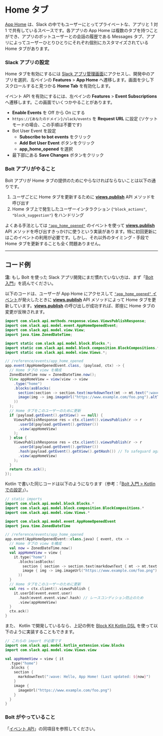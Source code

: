 # Home タブ

[App Home](/surfaces/app-home) は、Slack の中でもユーザーにとってプライベートな、アプリと 1 対 1 で共有しているスペースです。各アプリの App Home は複数のタブを持つことができ、アプリのボットユーザーとの会話の履歴である Messages タブ、アプリによってユーザーひとりひとりにそれぞれ個別にカスタマイズされている Home タブがあります。

### Slack アプリの設定

Home タブを有効にするには [Slack アプリ管理画面](http://api.slack.com/apps)にアクセスし、開発中のアプリを選択、左ペインの **Features** > **App Home** へ遷移します。画面を少し下スクロールすると見つかる **Home Tab** を有効化します。

イベント API を有効にするには、左ペインの **Features** > **Event Subscriptions** へ遷移します。この画面でいくつかやることがあります。

* **Enable Events** を Off から On にする
* `https://{あなたのドメイン}/slack/events` を **Request URL** に設定 (ソケットモードの場合、この手順は不要です)
* Bot User Event を設定
  * **Subscribe to bot events** をクリック
  * **Add Bot User Event** ボタンをクリック
  * **app_home_opened** を選択
* 最下部にある **Save Changes** ボタンをクリック

### Bolt アプリがやること

Bolt アプリが Home タブの提供のためにやらなければならないことは以下の通りです。

1. ユーザごとに Home タブを更新するために [**views.publish**](/reference/methods/views.publish) API メソッドを呼び出す
2. Home タブ上で発生したユーザーインタラクション (`"block_actions"`, `"block_suggestion"`) をハンドリング

よくある手法としては [`"app_home_opened"`](/reference/events/app_home_opened) のイベントを使って [**views.publish**](/reference/methods/views.publish) API メソッドを呼び出すきっかけに使うという実装があります。特に初回更新にはこのイベントの利用が必要です。しかし、それ以外のタイミング・手段で Home タブを更新することも全く問題ありません。

---
## コード例

**注**: もし Bolt を使った Slack アプリ開発にまだ慣れていない方は、まず「[Bolt 入門](/tools/java-slack-sdk/guides/getting-started-with-bolt)」を読んでください。

以下のコードは、ユーザーが App Home にアクセスして [`"app_home_opened"` イベント](/reference/events/app_home_opened)が発火したときに [**views.publish**](/reference/methods/views.publish) API メソッドによって Home タブを更新しています。[**views.publish**](/reference/methods/views.publish) の呼び出しが成功すれば、即座に Home タブの変更が反映されます。

```java
import com.slack.api.methods.response.views.ViewsPublishResponse;
import com.slack.api.model.event.AppHomeOpenedEvent;
import com.slack.api.model.view.View;
import java.time.ZonedDateTime;

import static com.slack.api.model.block.Blocks.*;
import static com.slack.api.model.block.composition.BlockCompositions.*;
import static com.slack.api.model.view.Views.*;

// /reference/events/app_home_opened
app.event(AppHomeOpenedEvent.class, (payload, ctx) -> {
  // Home タブの view を構成
  ZonedDateTime now = ZonedDateTime.now();
  View appHomeView = view(view -> view
    .type("home")
    .blocks(asBlocks(
      section(section -> section.text(markdownText(mt -> mt.text(":wave: ようこそ！ (最終更新日時: " + now + ")")))),
      image(img -> img.imageUrl("https://www.example.com/foo.png").altText("alt text for image"))
    ))
  );
  // Home タブをこのユーザーのために更新
  if (payload.getEvent().getView() == null) {
    ViewsPublishResponse res = ctx.client().viewsPublish(r -> r
      .userId(payload.getEvent().getUser())
      .view(appHomeView)
    );
  } else {
    ViewsPublishResponse res = ctx.client().viewsPublish(r -> r
      .userId(payload.getEvent().getUser())
      .hash(payload.getEvent().getView().getHash()) // To safeguard against potential race conditions
      .view(appHomeView)
    );
  }
  return ctx.ack();
});
```

Kotlin で書いた同じコードは以下のようになります（参考：「[Bolt 入門 > Kotlin での設定](/tools/java-slack-sdk/guides/getting-started-with-bolt#getting-started-in-kotlin)」）。

```kotlin
// static imports
import com.slack.api.model.block.Blocks.*
import com.slack.api.model.block.composition.BlockCompositions.*
import com.slack.api.model.view.Views.*

import com.slack.api.model.event.AppHomeOpenedEvent
import java.time.ZonedDateTime

// /reference/events/app_home_opened
app.event(AppHomeOpenedEvent::class.java) { event, ctx ->
  // Home タブの view を構成
  val now = ZonedDateTime.now()
  val appHomeView = view {
    it.type("home")
      .blocks(asBlocks(
        section { section -> section.text(markdownText { mt -> mt.text(":wave: ようこそ！ (最終更新日時: ${now})") }) },
        image { img -> img.imageUrl("https://www.example.com/foo.png").altText("alt text for image") }
      ))
  }
  // Home タブをこのユーザーのために更新
  val res = ctx.client().viewsPublish {
    it.userId(event.event.user)
      .hash(event.event.view?.hash) // レースコンディション防止のため 
      .view(appHomeView)
  }
  ctx.ack()
}
```

また、 Kotlin で開発しているなら、上記の例を [Block Kit Kotlin DSL](/tools/java-slack-sdk/guides/composing-messages#block-kit-kotlin-dsl) を使って以下のように実装することもできます。

```kotlin
// これらの import が必要です
import com.slack.api.model.kotlin_extension.view.blocks
import com.slack.api.model.view.Views.view

val appHomeView = view { it
  .type("home")
  .blocks {
    section {
      markdownText(":wave: Hello, App Home! (Last updated: ${now}")
    }
    image {
      imageUrl("https://www.example.com/foo.png")
    }
  }
}
```

### Bolt がやっていること

「[イベント API](/tools/java-slack-sdk/guides/events-api)」の同項目を参照してください。

